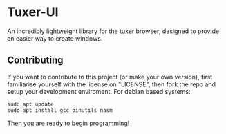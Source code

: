 # Tuxer-UI
An incredibly lightweight library for the tuxer browser, designed to provide an easier way to create windows.

## Contributing
If you want to contribute to this project (or make your own version), first familiarise yourself with the license on "LICENSE", then fork the repo and setup your development enviroment.
For debian based systems:
```
sudo apt update
sudo apt install gcc binutils nasm
```
Then you are ready to begin programming!
